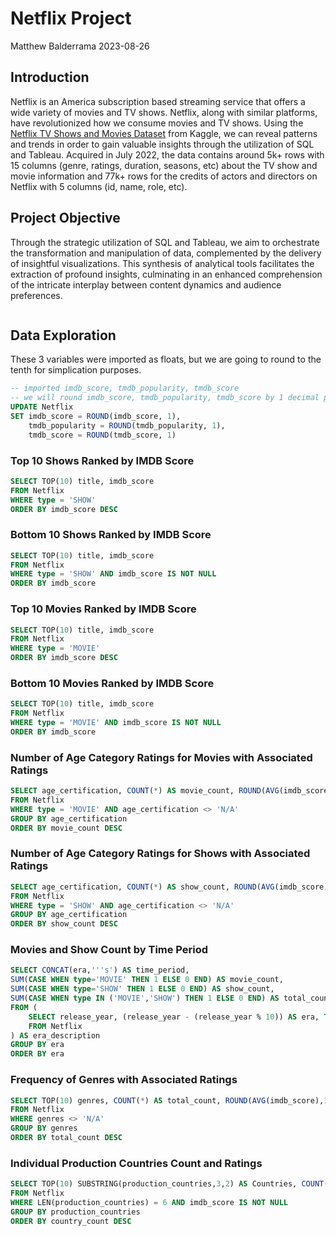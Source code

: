 # Netflix Project
Matthew Balderrama 2023-08-26

## Introduction
Netflix is an America subscription based streaming service that offers a wide variety of movies and TV shows. Netflix, along with similar platforms, have revolutionized how we consume movies and TV shows. Using the [Netflix TV Shows and Movies Dataset](https://www.kaggle.com/datasets/victorsoeiro/netflix-tv-shows-and-movies?select=titles.csv) from Kaggle, we can reveal patterns and trends in order to gain valuable insights through the utilization of SQL and Tableau. Acquired in July 2022, the data contains around 5k+ rows with 15 columns (genre, ratings, duration, seasons, etc) about the TV show and movie information and 77k+ rows for the credits of actors and directors on Netflix with 5 columns (id, name, role, etc). 


## Project Objective
Through the strategic utilization of SQL and Tableau, we aim to orchestrate the transformation and manipulation of data, complemented by the delivery of insightful visualizations. This synthesis of analytical tools facilitates the extraction of profound insights, culminating in an enhanced comprehension of the intricate interplay between content dynamics and audience preferences.

```sql

```
## Data Exploration
These 3 variables were imported as floats, but we are going to round to the tenth for simplication purposes.
```sql
-- imported imdb_score, tmdb_popularity, tmdb_score
-- we will round imdb_score, tmdb_popularity, tmdb_score by 1 decimal place
UPDATE Netflix
SET imdb_score = ROUND(imdb_score, 1),
	tmdb_popularity = ROUND(tmdb_popularity, 1),
	tmdb_score = ROUND(tmdb_score, 1)
```

### Top 10 Shows Ranked by IMDB Score
```sql
SELECT TOP(10) title, imdb_score
FROM Netflix
WHERE type = 'SHOW'
ORDER BY imdb_score DESC
```

### Bottom 10 Shows Ranked by IMDB Score
```sql
SELECT TOP(10) title, imdb_score
FROM Netflix
WHERE type = 'SHOW' AND imdb_score IS NOT NULL
ORDER BY imdb_score 
```

### Top 10 Movies Ranked by IMDB Score
```sql
SELECT TOP(10) title, imdb_score
FROM Netflix
WHERE type = 'MOVIE' 
ORDER BY imdb_score DESC
```

### Bottom 10 Movies Ranked by IMDB Score
```sql
SELECT TOP(10) title, imdb_score
FROM Netflix
WHERE type = 'MOVIE' AND imdb_score IS NOT NULL
ORDER BY imdb_score 
```

### Number of Age Category Ratings for Movies with Associated Ratings
```sql
SELECT age_certification, COUNT(*) AS movie_count, ROUND(AVG(imdb_score),1) AS avg_imdb_score
FROM Netflix
WHERE type = 'MOVIE' AND age_certification <> 'N/A'
GROUP BY age_certification
ORDER BY movie_count DESC
```

### Number of Age Category Ratings for Shows with Associated Ratings
```sql
SELECT age_certification, COUNT(*) AS show_count, ROUND(AVG(imdb_score),1) AS avg_imdb_score 
FROM Netflix
WHERE type = 'SHOW' AND age_certification <> 'N/A'
GROUP BY age_certification
ORDER BY show_count DESC
```

### Movies and Show Count by Time Period
```sql
SELECT CONCAT(era,'''s') AS time_period, 
SUM(CASE WHEN type='MOVIE' THEN 1 ELSE 0 END) AS movie_count,
SUM(CASE WHEN type='SHOW' THEN 1 ELSE 0 END) AS show_count,
SUM(CASE WHEN type IN ('MOVIE','SHOW') THEN 1 ELSE 0 END) AS total_count
FROM (
	SELECT release_year, (release_year - (release_year % 10)) AS era, TYPE
	FROM Netflix
) AS era_description
GROUP BY era
ORDER BY era
```

### Frequency of Genres with Associated Ratings
```sql
SELECT TOP(10) genres, COUNT(*) AS total_count, ROUND(AVG(imdb_score),1) AS avg_imdb_score
FROM Netflix
WHERE genres <> 'N/A'
GROUP BY genres
ORDER BY total_count DESC
```

### Individual Production Countries Count and Ratings
```sql
SELECT TOP(10) SUBSTRING(production_countries,3,2) AS Countries, COUNT(*) AS country_count, ROUND(AVG(imdb_score),1) AS avg_imdb_score
FROM Netflix
WHERE LEN(production_countries) = 6 AND imdb_score IS NOT NULL
GROUP BY production_countries
ORDER BY country_count DESC
```










